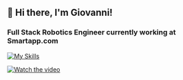 ## 👋 Hi there, I'm Giovanni!

### Full Stack Robotics Engineer currently working at Smartapp.com

[![My Skills](https://skillicons.dev/icons?i=py,cpp,bash,arduino,gcp,aws,docker,git,ros,opencv,vim,vscode)](https://skillicons.dev)

[![Watch the video](https://img.youtube.com/vi/T-D1KVIuvjA/maxresdefault.jpg)](https://www.youtube.com/watch?v=H0I7_9V6E8c&t=97s)
